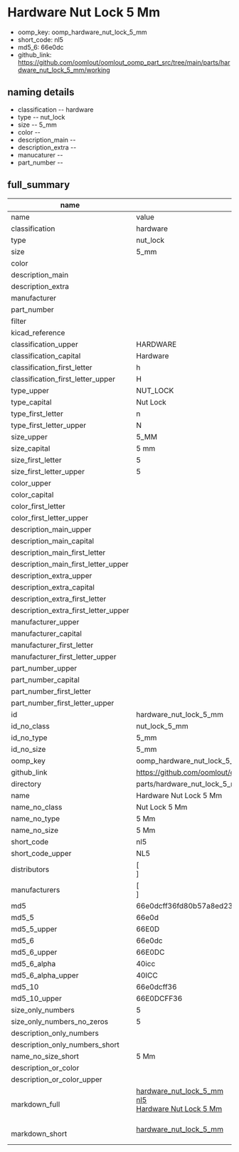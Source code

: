 # Hardware Nut Lock 5 Mm

  
* oomp_key: oomp_hardware_nut_lock_5_mm 
* short_code: nl5
* md5_6: 66e0dc  
* github_link: https://github.com/oomlout/oomlout_oomp_part_src/tree/main/parts/hardware_nut_lock_5_mm/working  
## naming details
* classification -- hardware
* type -- nut_lock
* size -- 5_mm
* color -- 
* description_main -- 
* description_extra -- 
* manucaturer -- 
* part_number -- 





## full_summary
| name | value | 
| --- | --- | 
| name | value | 
| classification | hardware | 
| type | nut_lock | 
| size | 5_mm | 
| color |  | 
| description_main |  | 
| description_extra |  | 
| manufacturer |  | 
| part_number |  | 
| filter |  | 
| kicad_reference |  | 
| classification_upper | HARDWARE | 
| classification_capital | Hardware | 
| classification_first_letter | h | 
| classification_first_letter_upper | H | 
| type_upper | NUT_LOCK | 
| type_capital | Nut Lock | 
| type_first_letter | n | 
| type_first_letter_upper | N | 
| size_upper | 5_MM | 
| size_capital | 5 mm | 
| size_first_letter | 5 | 
| size_first_letter_upper | 5 | 
| color_upper |  | 
| color_capital |  | 
| color_first_letter |  | 
| color_first_letter_upper |  | 
| description_main_upper |  | 
| description_main_capital |  | 
| description_main_first_letter |  | 
| description_main_first_letter_upper |  | 
| description_extra_upper |  | 
| description_extra_capital |  | 
| description_extra_first_letter |  | 
| description_extra_first_letter_upper |  | 
| manufacturer_upper |  | 
| manufacturer_capital |  | 
| manufacturer_first_letter |  | 
| manufacturer_first_letter_upper |  | 
| part_number_upper |  | 
| part_number_capital |  | 
| part_number_first_letter |  | 
| part_number_first_letter_upper |  | 
| id | hardware_nut_lock_5_mm | 
| id_no_class | nut_lock_5_mm | 
| id_no_type | 5_mm | 
| id_no_size | 5_mm | 
| oomp_key | oomp_hardware_nut_lock_5_mm | 
| github_link | https://github.com/oomlout/oomlout_oomp_part_src/tree/main/parts/hardware_nut_lock_5_mm/working | 
| directory | parts/hardware_nut_lock_5_mm | 
| name | Hardware Nut Lock 5 Mm | 
| name_no_class | Nut Lock 5 Mm | 
| name_no_type | 5 Mm | 
| name_no_size | 5 Mm | 
| short_code | nl5 | 
| short_code_upper | NL5 | 
| distributors | [<br>] | 
| manufacturers | [<br>] | 
| md5 | 66e0dcff36fd80b57a8ed2331c4d9157 | 
| md5_5 | 66e0d | 
| md5_5_upper | 66E0D | 
| md5_6 | 66e0dc | 
| md5_6_upper | 66E0DC | 
| md5_6_alpha | 40icc | 
| md5_6_alpha_upper | 40ICC | 
| md5_10 | 66e0dcff36 | 
| md5_10_upper | 66E0DCFF36 | 
| size_only_numbers | 5 | 
| size_only_numbers_no_zeros | 5 | 
| description_only_numbers |  | 
| description_only_numbers_short |   | 
| name_no_size_short | 5 Mm | 
| description_or_color |   | 
| description_or_color_upper |   | 
| markdown_full | [hardware_nut_lock_5_mm](https://github.com/oomlout/oomlout_oomp_part_src/tree/main/parts/hardware_nut_lock_5_mm/working)<br>[nl5](https://github.com/oomlout/oomlout_oomp_part_src/tree/main/parts/hardware_nut_lock_5_mm/working)<br>[Hardware Nut Lock 5 Mm](https://github.com/oomlout/oomlout_oomp_part_src/tree/main/parts/hardware_nut_lock_5_mm/working)<br><br> | 
| markdown_short | [hardware_nut_lock_5_mm](https://github.com/oomlout/oomlout_oomp_part_src/tree/main/parts/hardware_nut_lock_5_mm/working)<br><br> | 
